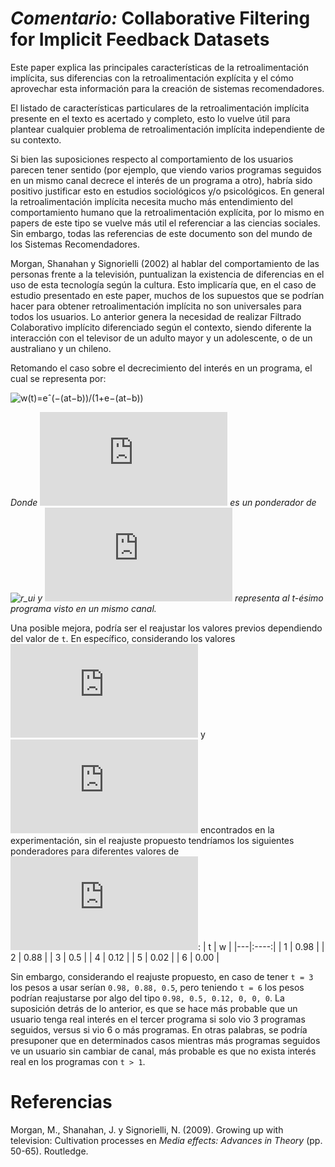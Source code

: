 # _Comentario:_ Collaborative Filtering for Implicit Feedback Datasets


Este paper explica las principales características de la retroalimentación implícita, sus diferencias con la retroalimentación explícita y el cómo aprovechar esta información para la creación de sistemas recomendadores.

El listado de características particulares de la retroalimentación implícita presente en el texto es acertado y completo, esto lo vuelve útil para plantear cualquier problema de retroalimentación implícita independiente de su contexto.

Si bien las suposiciones respecto al comportamiento de los usuarios parecen tener sentido (por ejemplo, que viendo varios programas seguidos en un mismo canal decrece el interés de un programa a otro), habría sido positivo justificar esto en estudios sociológicos y/o psicológicos. En general la retroalimentación implícita necesita mucho más entendimiento del comportamiento humano que la retroalimentación explícita, por lo mismo en papers de este tipo se vuelve más util el referenciar a las ciencias sociales. Sin embargo, todas las referencias de este documento son del mundo de los Sistemas Recomendadores.

Morgan, Shanahan y Signorielli (2002) al hablar del comportamiento de las personas frente a la televisión, puntualizan la existencia de diferencias en el uso de esta tecnología según la cultura. Esto implicaría que, en el caso de estudio presentado en este paper, muchos de los supuestos que se podrían hacer para obtener retroalimentación implícita no son universales para todos los usuarios. Lo anterior genera la necesidad de realizar Filtrado Colaborativo implícito diferenciado según el contexto, siendo diferente la interacción con el televisor de un adulto mayor y un adolescente, o de un australiano y un chileno.

Retomando el caso sobre el decrecimiento del interés en un programa, el cual se representa por:

![w(t)=eˆ(−(at−b))/(1+e−(at−b))](https://latex.codecogs.com/svg.latex?w(t)=\frac{e^{-(at-b)}}{1+e^{-(at-b)}})

*Donde ![w](https://latex.codecogs.com/svg.latex?w) es un ponderador de ![r_ui](https://latex.codecogs.com/svg.latex?r_{ui}) y ![t](https://latex.codecogs.com/svg.latex?t) representa al t-ésimo programa visto en un mismo canal.*

Una posible mejora, podría ser el reajustar los valores previos dependiendo del valor de `t`. En específico, considerando los valores ![a=2](https://latex.codecogs.com/svg.latex?a=2) y ![b=6](https://latex.codecogs.com/svg.latex?b=6) encontrados en la experimentación, sin el reajuste propuesto tendríamos los siguientes ponderadores para diferentes valores de ![t](https://latex.codecogs.com/svg.latex?t):
| t |  w   |
|---|:----:|
| 1 | 0.98 |
| 2 | 0.88 |
| 3 | 0.5  |
| 4 | 0.12 |
| 5 | 0.02 |
| 6 | 0.00 |

Sin embargo, considerando el reajuste propuesto, en caso de tener `t = 3` los pesos a usar serían `0.98, 0.88, 0.5`, pero teniendo `t = 6` los pesos podrían reajustarse por algo del tipo `0.98, 0.5, 0.12, 0, 0, 0`. La suposición detrás de lo anterior, es que se hace más probable que un usuario tenga real interés en el tercer programa si solo vio 3 programas seguidos, versus si vio 6 o más programas. En otras palabras, se podría presuponer que en determinados casos mientras más programas seguidos ve un usuario sin cambiar de canal, más probable es que no exista interés real en los programas con `t > 1`.


# Referencias

Morgan, M., Shanahan, J. y Signorielli, N. (2009). Growing up with television: Cultivation processes en _Media effects: Advances in Theory_ (pp. 50-65). Routledge.
